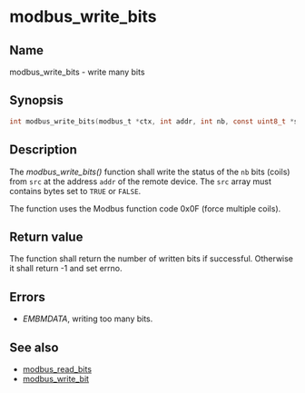 # modbus_write_bits

## Name

modbus_write_bits - write many bits

## Synopsis

```c
int modbus_write_bits(modbus_t *ctx, int addr, int nb, const uint8_t *src);
```

## Description

The *modbus_write_bits()* function shall write the status of the `nb` bits
(coils) from `src` at the address `addr` of the remote device. The
`src` array must contains bytes set to `TRUE` or `FALSE`.

The function uses the Modbus function code 0x0F (force multiple coils).

## Return value

The function shall return the number of written bits if successful. Otherwise it
shall return -1 and set errno.

## Errors

- *EMBMDATA*, writing too many bits.

## See also

- [modbus_read_bits](modbus_read_bits.md)
- [modbus_write_bit](modbus_write_bit.md)
